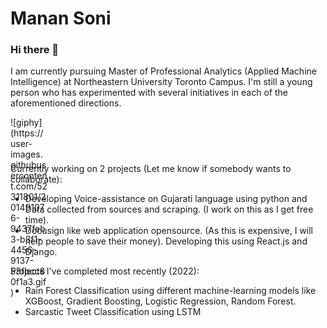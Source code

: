# Manan Soni
### Hi there 👋

I am currently pursuing Master of Professional Analytics (Applied Machine Intelligence) at Northeastern University Toronto Campus. I'm still a young person who has experimented with several initiatives in each of the aforementioned directions.

<div style="width:60px ; height:60px">
  ![giphy](https://user-images.githubusercontent.com/52311801/201491076-9437feb3-b3f1-4456-9137-53fbcc80f1a3.gif)
</div>

Currently working on 2 projects (Let me know if somebody wants to collaborate):
- Developing Voice-assistance on Gujarati language using python and Data collected from sources and scraping. (I work on this as I get free time). 
- Docusign like web application opensource. (As this is expensive, I will help people to save their money). Developing this using React.js and Django.

Projects I've completed most recently (2022):
- Rain Forest Classification using different machine-learning models like XGBoost, Gradient Boosting, Logistic Regression, Random Forest.
- Sarcastic Tweet Classification using LSTM


<!--
**Mxnxn/Mxnxn** is a ✨ _special_ ✨ repository because its `README.md` (this file) appears on your GitHub profile.

Here are some ideas to get you started:

- 🔭 I’m currently working on ...
- 🌱 I’m currently learning ...
- 👯 I’m looking to collaborate on ...
- 🤔 I’m looking for help with ...
- 💬 Ask me about ...
- 📫 How to reach me: ...
- 😄 Pronouns: ...
- ⚡ Fun fact: ...
-->
